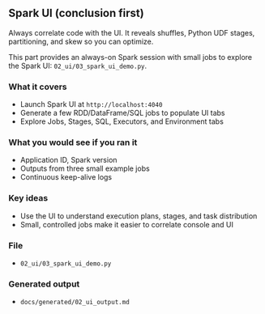 ## Spark UI (conclusion first)

Always correlate code with the UI. It reveals shuffles, Python UDF stages, partitioning, and skew so you can optimize.

This part provides an always-on Spark session with small jobs to explore the Spark UI: `02_ui/03_spark_ui_demo.py`.

### What it covers
- Launch Spark UI at `http://localhost:4040`
- Generate a few RDD/DataFrame/SQL jobs to populate UI tabs
- Explore Jobs, Stages, SQL, Executors, and Environment tabs

### What you would see if you ran it
- Application ID, Spark version
- Outputs from three small example jobs
- Continuous keep-alive logs

### Key ideas
- Use the UI to understand execution plans, stages, and task distribution
- Small, controlled jobs make it easier to correlate console and UI

### File
- `02_ui/03_spark_ui_demo.py`

### Generated output
- `docs/generated/02_ui_output.md`


